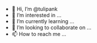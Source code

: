 - 👋 Hi, I’m @tulipank
- 👀 I’m interested in ...
- 🌱 I’m currently learning ...
- 💞️ I’m looking to collaborate on ...
- 📫 How to reach me ...

<!---
tulipank/tulipank is a ✨ special ✨ repository because its `README.md` (this file) appears on your GitHub profile.
You can click the Preview link to take a look at your changes.
--->
